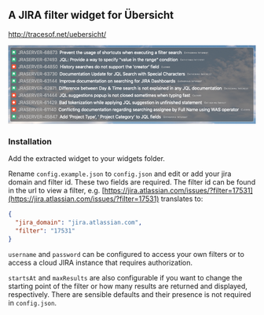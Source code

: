 ## A JIRA filter widget for Übersicht

http://tracesof.net/uebersicht/

![The JQL Issues Filter](screenshot.png)

### Installation

Add the extracted widget to your widgets folder.

Rename `config.example.json` to `config.json` and edit or add your jira domain and filter id. These two fields are required. The filter id can be found in the url to view a filter, e.g. [https://jira.atlassian.com/issues/?filter=17531](https://jira.atlassian.com/issues/?filter=17531) translates to:

```json
{
  "jira_domain": "jira.atlassian.com",
  "filter": "17531"
}
```

`username` and `password` can be configured to access your own filters or to access a cloud JIRA instance that requires authorization.

`startsAt` and `maxResults` are also configurable if you want to change the starting point of the filter or how many results are returned and displayed, respectively. There are sensible defaults and their presence is not required in `config.json`.
